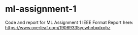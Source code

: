 # ml-assignment-1
Code and report for ML Assignment 1
IEEE Format Report here:  https://www.overleaf.com/19069335ycwhnbxdxqhz

